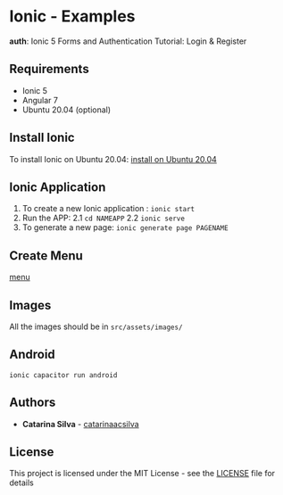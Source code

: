 # Ionic - Examples

**auth**: Ionic 5 Forms and Authentication Tutorial: Login & Register 


## Requirements

- Ionic 5
- Angular 7
- Ubuntu 20.04 (optional)

## Install Ionic

To install Ionic on Ubuntu 20.04: [install on Ubuntu 20.04](https://tecadmin.net/install-ionic-on-ubuntu-20-04/)

## Ionic Application

1. To create a new Ionic application : `ionic start`
2. Run the APP:
    2.1 `cd NAMEAPP`
    2.2 `ionic serve`
3. To generate a new page: `ionic generate page PAGENAME`

## Create Menu

[menu](https://www.positronx.io/add-dynamic-side-menu-in-ionic-with-active-class/)

## Images

All the images should be in `src/assets/images/`

## Android

`ionic capacitor run android`

## Authors

* **Catarina Silva** - [catarinaacsilva](https://github.com/catarinaacsilva)

## License

This project is licensed under the MIT License - see the [LICENSE](LICENSE) file for details